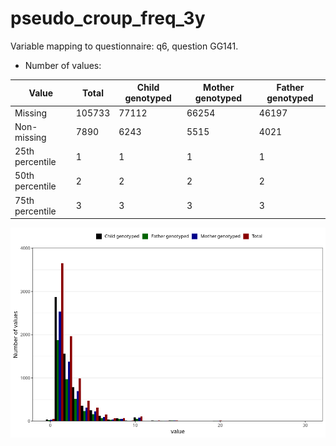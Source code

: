 # pseudo_croup_freq_3y
Variable mapping to questionnaire: q6, question GG141.
- Number of values:

| Value | Total | Child genotyped | Mother genotyped | Father genotyped |
| ----- | ----- | --------------- | ---------------- | ---------------- |
| Missing | 105733 | 77112 | 66254 | 46197 |
| Non-missing | 7890 | 6243 | 5515 | 4021 |
| 25th percentile | 1 | 1 | 1 | 1 |
| 50th percentile | 2 | 2 | 2 | 2 |
| 75th percentile | 3 | 3 | 3 | 3 |



![](pseudo_croup_freq_3y_n.png)



